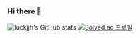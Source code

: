 ### Hi there 👋

<!--
**luckjjh/luckjjh** is a ✨ _special_ ✨ repository because its `README.md` (this file) appears on your GitHub profile.

Here are some ideas to get you started:

- 🔭 I’m currently working on ...
- 🌱 I’m currently learning ...
- 👯 I’m looking to collaborate on ...
- 🤔 I’m looking for help with ...
- 💬 Ask me about ...
- 📫 How to reach me: ...
- 😄 Pronouns: ...
- ⚡ Fun fact: ...
-->

![luckjjh's GitHub stats](https://github-readme-stats.vercel.app/api?username=luckjjh&theme=dark&show_icons=true)
[![Solved.ac
프로필](http://mazassumnida.wtf/api/generate_badge?boj=luckjjh)](https://solved.ac/luckjjh)

